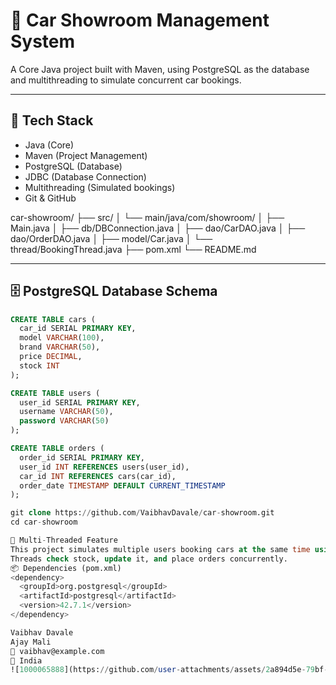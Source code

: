

# 🚗 Car Showroom Management System

A Core Java project built with Maven, using PostgreSQL as the database and multithreading to simulate concurrent car bookings.

---

## 🔧 Tech Stack

- Java (Core)
- Maven (Project Management)
- PostgreSQL (Database)
- JDBC (Database Connection)
- Multithreading (Simulated bookings)
- Git & GitHub




car-showroom/
├── src/
│ └── main/java/com/showroom/
│ ├── Main.java
│ ├── db/DBConnection.java
│ ├── dao/CarDAO.java
│ ├── dao/OrderDAO.java
│ ├── model/Car.java
│ └── thread/BookingThread.java
├── pom.xml
└── README.md


---

## 🗄️ PostgreSQL Database Schema

```sql
CREATE TABLE cars (
  car_id SERIAL PRIMARY KEY,
  model VARCHAR(100),
  brand VARCHAR(50),
  price DECIMAL,
  stock INT
);

CREATE TABLE users (
  user_id SERIAL PRIMARY KEY,
  username VARCHAR(50),
  password VARCHAR(50)
);

CREATE TABLE orders (
  order_id SERIAL PRIMARY KEY,
  user_id INT REFERENCES users(user_id),
  car_id INT REFERENCES cars(car_id),
  order_date TIMESTAMP DEFAULT CURRENT_TIMESTAMP
);

git clone https://github.com/VaibhavDavale/car-showroom.git
cd car-showroom

🔄 Multi-Threaded Feature
This project simulates multiple users booking cars at the same time using Java threads.
Threads check stock, update it, and place orders concurrently.
📦 Dependencies (pom.xml)
<dependency>
  <groupId>org.postgresql</groupId>
  <artifactId>postgresql</artifactId>
  <version>42.7.1</version>
</dependency>

Vaibhav Davale
Ajay Mali
📧 vaibhav@example.com
📍 India
![1000065888](https://github.com/user-attachments/assets/2a894d5e-79bf-464e-a38f-56c5d8e97e54)

